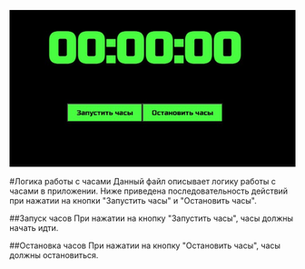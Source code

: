 ![](/images/clock.jpg 'часы запустить часы/остановить часы')

#Логика работы с часами
Данный файл описывает логику работы с часами в приложении. Ниже приведена последовательность действий при нажатии на кнопки "Запустить часы" и "Остановить часы".

##Запуск часов
При нажатии на кнопку "Запустить часы", часы должны начать идти.

##Остановка часов
При нажатии на кнопку "Остановить часы", часы должны остановиться.
